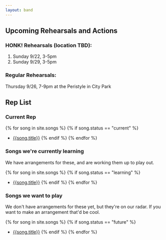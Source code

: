 ```yaml
---
layout: band
---
```

## Upcoming Rehearsals and Actions

### HONK! Rehearsals (location TBD):

1. Sunday 9/22, 3-5pm
2. Sunday 9/29, 3-5pm

### Regular Rehearsals:

Thursday 9/26, 7-9pm at the Peristyle in City Park

## Rep List

### Current Rep

{% for song in site.songs %}
{% if song.status == "current" %}
- [{{song.title}}]({{song.url}})
{% endif %}
{% endfor %}

### Songs we're currently learning
We have arrangements for these, and are working them up to play out.

{% for song in site.songs %}
{% if song.status == "learning" %}
- [{{song.title}}]({{song.url}})
{% endif %}
{% endfor %}

### Songs we want to play
We don't have arrangements for these yet, but they're on our radar.
If you want to make an arrangement that'd be cool.

{% for song in site.songs %}
{% if song.status == "future" %}
- [{{song.title}}]({{song.url}})
{% endif %}
{% endfor %}

